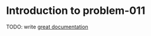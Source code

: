 # Introduction to problem-011

TODO: write [great documentation](http://jacobian.org/writing/great-documentation/what-to-write/)
